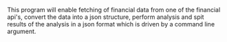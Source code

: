 This program will enable fetching of financial data from one of the financial api's, convert the data into a json structure, perform analysis and spit results of the analysis in a json format which is driven by a command line argument.
